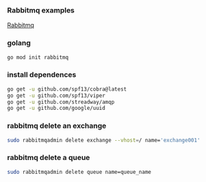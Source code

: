 ### Rabbitmq examples
[Rabbitmq](https://github.com/rabbitmq/rabbitmq-tutorials/tree/master/go)

### golang

```bash
go mod init rabbitmq
```

### install dependences
```bash
go get -u github.com/spf13/cobra@latest
go get -u github.com/spf13/viper
go get -u github.com/streadway/amqp
go get -u github.com/google/uuid
```

### rabbitmq delete an exchange
```bash
sudo rabbitmqadmin delete exchange --vhost=/ name='exchange001'
```

### rabbitmq delete a queue
```bash
sudo rabbitmqadmin delete queue name=queue_name
```